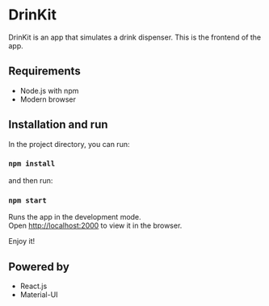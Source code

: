 # DrinKit
DrinKit is an app that simulates a drink dispenser. This is the frontend of the app.

## Requirements
* Node.js with npm
* Modern browser

## Installation and run

In the project directory, you can run:

### `npm install`

and then run:

### `npm start`

Runs the app in the development mode.<br />
Open [http://localhost:2000](http://localhost:2000) to view it in the browser.

Enjoy it!

## Powered by 
* React.js
* Material-UI
